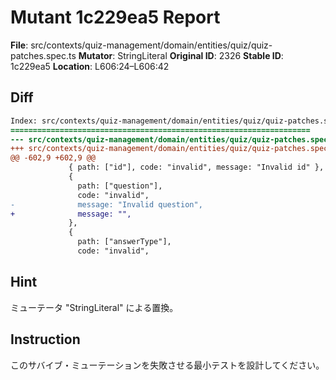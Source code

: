 # Mutant 1c229ea5 Report

**File**: src/contexts/quiz-management/domain/entities/quiz/quiz-patches.spec.ts
**Mutator**: StringLiteral
**Original ID**: 2326
**Stable ID**: 1c229ea5
**Location**: L606:24–L606:42

## Diff

```diff
Index: src/contexts/quiz-management/domain/entities/quiz/quiz-patches.spec.ts
===================================================================
--- src/contexts/quiz-management/domain/entities/quiz/quiz-patches.spec.ts	original
+++ src/contexts/quiz-management/domain/entities/quiz/quiz-patches.spec.ts	mutated #2326
@@ -602,9 +602,9 @@
             { path: ["id"], code: "invalid", message: "Invalid id" },
             {
               path: ["question"],
               code: "invalid",
-              message: "Invalid question",
+              message: "",
             },
             {
               path: ["answerType"],
               code: "invalid",
```

## Hint

ミューテータ "StringLiteral" による置換。

## Instruction

このサバイブ・ミューテーションを失敗させる最小テストを設計してください。
